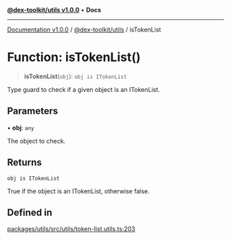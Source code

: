 [**@dex-toolkit/utils v1.0.0**](../README.md) • **Docs**

***

[Documentation v1.0.0](../../../packages.md) / [@dex-toolkit/utils](../README.md) / isTokenList

# Function: isTokenList()

> **isTokenList**(`obj`): `obj is ITokenList`

Type guard to check if a given object is an ITokenList.

## Parameters

• **obj**: `any`

The object to check.

## Returns

`obj is ITokenList`

True if the object is an ITokenList, otherwise false.

## Defined in

[packages/utils/src/utils/token-list.utils.ts:203](https://github.com/niZmosis/dex-toolkit/blob/3d8b41b44787b30fbea5de3ab4737662ffb61bc8/packages/utils/src/utils/token-list.utils.ts#L203)
